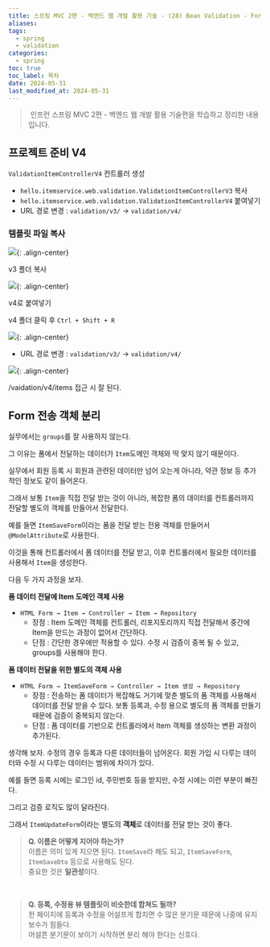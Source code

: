```yaml
---
title: 스프링 MVC 2편 - 백엔드 웹 개발 활용 기술 - (28) Bean Validation - Form 전송 객체 분리
aliases: 
tags:
  - spring
  - validation
categories:
  - spring
toc: true
toc_label: 목차
date: 2024-05-31
last_modified_at: 2024-05-31
---
```


>  인프런 스프링 MVC 2편 - 백엔드 웹 개발 활용 기술편을 학습하고 정리한 내용 입니다.

## 프로젝트 준비 V4 

`ValidationItemControllerV4` 컨트롤러 생성 

- `hello.itemservice.web.validation.ValidationItemControllerV3` 복사
- `hello.itemservice.web.validation.ValidationItemControllerV4` 붙여넣기
- URL 경로 변경 : `validation/v3/` → `validation/v4/`


### 템플릿 파일 복사

![](https://i.imgur.com/Y2zZjTE.png){: .align-center}  

v3 폴더 복사

![](https://i.imgur.com/SFqeuJ8.png){: .align-center}

v4로 붙여넣기

v4 폴더 클릭 후 `Ctrl + Shift + R`

![](https://i.imgur.com/u6BcFu6.png){: .align-center}

- URL 경로 변경 : `validation/v3/` → `validation/v4/`


![](https://i.imgur.com/S7gpOg0.png){: .align-center}

/vaidation/v4/items 접근 시 잘 된다.


## Form 전송 객체 분리

실무에서는 `groups`를 잘 사용하지 않는다. 

그 이유는 폼에서 전달하는 데이터가 `Item`도메인 객체와 딱 맞지 않기 때문이다.

실무에서 회원 등록 시 회원과 관련된 데이터만 넘어 오는게 아니라, 약관 정보 등 추가적인 정보도 같이 들어온다. 

그래서 보통 `Item`을 직접 전달 받는 것이 아니라, 복잡한 폼의 데이터를 컨트롤러까지 전달할 별도의 객체를 만들어서 전달한다. 

예를 들면 `ItemSaveForm`이라는 폼을 전달 받는 전용 객체를 만들어서 `@ModelAttribute`로 사용한다.

이것을 통해 컨트롤러에서 폼 데이터를 전달 받고, 이후 컨트롤러에서 필요한 데이터를 사용해서 `Item`을 생성한다.


다음 두 가지 과정을 보자.

**폼 데이터 전달에 Item 도메인 객체 사용**

- `HTML Form → Item → Controller → Item → Repository`
	- 장점 : Item 도메인 객체를 컨트롤러, 리포지토리까지 직접 전달해서 중간에 Item을 만드는 과정이 없어서 간단하다.
	- 단점 : 간단한 경우에만 적용할 수 있다. 수정 시 검증이 중복 될 수 있고, groups를 사용해야 한다.

**폼 데이터 전달을 위한 별도의 객체 사용**

- `HTML Form → ItemSaveForm → Controller → Item 생성 → Repository `
	- 장점 : 전송하는 폼 데이터가 복잡해도 거기에 맞춘 별도의 폼 객체를 사용해서 데이터를 전달 받을 수 있다. 보통 등록과, 수정 용으로 별도의 폼 객체를 만들기 때문에 검증이 중복되지 않는다.
	- 단점 : 폼 데이터를 기반으로 컨트롤러에서 Item 객체를 생성하는 변환 과정이 추가된다.


생각해 보자. 수정의 경우 등록과 다른 데이터들이 넘어온다. 회원 가입 시 다루는 데이터와 수정 시 다루는 데이터는 범위에 차이가 있다. 

예를 들면 등록 시에는 로그인 id, 주민번호 등을 받지만, 수정 시에는 이런 부분이 빠진다. 

그리고 검증 로직도 많이 달라진다. 

그래서 `ItemUpdateForm`이라는 별도의 **객체**로 데이터를 전달 받는 것이 좋다.


> **Q. 이름은 어떻게 지어야 하는가?**<br>이름은 의미 있게 지으면 된다. `ItemSave`라 해도 되고, `ItemSaveForm`, `ItemSaveDto` 등으로 사용해도 된다. <br> 중요한 것은 **일관성**이다.

<br>

> **Q. 등록, 수정용 뷰 템플릿이 비슷한데 합쳐도 될까?**<br>한 페이지에 등록과 수정을 어설프게 합치면 수 많은 분기문 때문에 나중에 유지 보수가 힘들다.<br>어설픈 분기문이 보이기 시작하면 분리 해야 한다는 신호다.